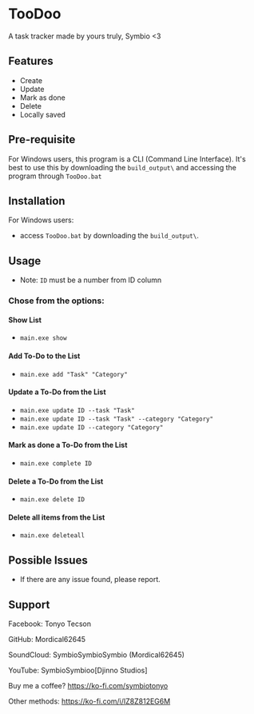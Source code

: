 
# TooDoo

A task tracker made by yours truly, Symbio <3


## Features

- Create
- Update
- Mark as done
- Delete
- Locally saved


## Pre-requisite
For Windows users, this program is a CLI (Command Line Interface). It's best to use this by downloading the `build_output\` and accessing the program through `TooDoo.bat`


## Installation

For Windows users: 
- access `TooDoo.bat` by downloading the `build_output\`.


## Usage
- Note: `ID` must be a number from ID column

### Chose from the options:

#### Show List

- `main.exe show`

#### Add To-Do to the List

- `main.exe add "Task" "Category"`

#### Update a To-Do from the List

- `main.exe update ID --task "Task"`
- `main.exe update ID --task "Task" --category "Category"`
- `main.exe update ID --category "Category"`

#### Mark as done a To-Do from the List

- `main.exe complete ID`

#### Delete a To-Do from the List

- `main.exe delete ID`

#### Delete all items from the List

- `main.exe deleteall`


## Possible Issues
- If there are any issue found, please report.


## Support

Facebook: Tonyo Tecson

GitHub: Mordical62645

SoundCloud: SymbioSymbioSymbio (Mordical62645)

YouTube: SymbioSymbioo[Djinno Studios]

Buy me a coffee? https://ko-fi.com/symbiotonyo

Other methods: https://ko-fi.com/i/IZ8Z812EG6M